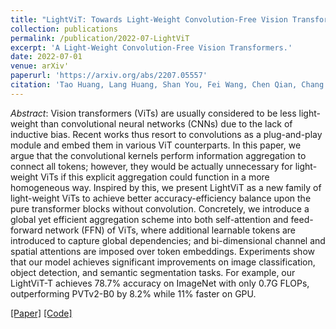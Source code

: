 ```yaml
---
title: "LightViT: Towards Light-Weight Convolution-Free Vision Transformers"
collection: publications
permalink: /publication/2022-07-LightViT
excerpt: 'A Light-Weight Convolution-Free Vision Transformers.'
date: 2022-07-01
venue: arXiv'
paperurl: 'https://arxiv.org/abs/2207.05557'
citation: 'Tao Huang, Lang Huang, Shan You, Fei Wang, Chen Qian, Chang Xu (2022). &quot;LightViT: Towards Light-Weight Convolution-Free Vision Transformers; <i>arXiv/2207.05557</i>.'
---
```


*Abstract*: Vision transformers (ViTs) are usually considered to be less light-weight than convolutional neural networks (CNNs) due to the lack of inductive bias. Recent works thus resort to convolutions as a plug-and-play module and embed them in various ViT counterparts. In this paper, we argue that the convolutional kernels perform information aggregation to connect all tokens; however, they would be actually unnecessary for light-weight ViTs if this explicit aggregation could function in a more homogeneous way. Inspired by this, we present LightViT as a new family of light-weight ViTs to achieve better accuracy-efficiency balance upon the pure transformer blocks without convolution. Concretely, we introduce a global yet efficient aggregation scheme into both self-attention and feed-forward network (FFN) of ViTs, where additional learnable tokens are introduced to capture global dependencies; and bi-dimensional channel and spatial attentions are imposed over token embeddings. Experiments show that our model achieves significant improvements on image classification, object detection, and semantic segmentation tasks. For example, our LightViT-T achieves 78.7% accuracy on ImageNet with only 0.7G FLOPs, outperforming PVTv2-B0 by 8.2% while 11% faster on GPU.

[\[Paper\]](https://arxiv.org/abs/2207.05557) [\[Code\]](https://github.com/hunto/LightViTg)